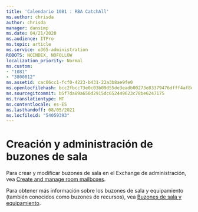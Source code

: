 ```yaml
---
title: 'Calendario 1081 : RBA CatchAll'
ms.author: chrisda
author: chrisda
manager: dansimp
ms.date: 04/21/2020
ms.audience: ITPro
ms.topic: article
ms.service: o365-administration
ROBOTS: NOINDEX, NOFOLLOW
localization_priority: Normal
ms.custom:
- "1081"
- "3800012"
ms.assetid: cac06cc1-fcf0-4223-b431-22a3b8ae9fe0
ms.openlocfilehash: bcc2fbcc73e0c03b09d55de3eadb00273e83379476dfff4af8e2c758c91230d5
ms.sourcegitcommit: b5f7da89a650d2915dc652449623c78be6247175
ms.translationtype: MT
ms.contentlocale: es-ES
ms.lasthandoff: 08/05/2021
ms.locfileid: "54059393"
---
```

# <a name="create-and-manage-room-mailboxes"></a>Creación y administración de buzones de sala

Para crear y modificar buzones de sala en el Exchange de administración, vea [Create and manage room mailboxes](https://docs.microsoft.com/Exchange/recipients/room-mailboxes).

Para obtener más información sobre los buzones de sala y equipamiento (también conocidos como buzones de recursos), vea [Buzones de sala y equipamiento](https://docs.microsoft.com/microsoft-365/admin/manage/room-and-equipment-mailboxes).

